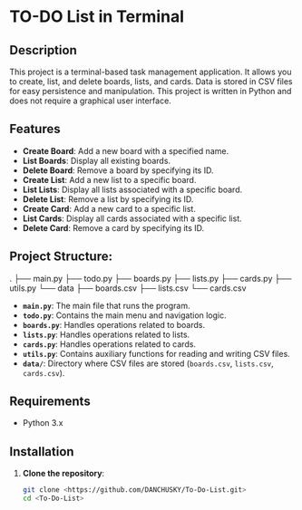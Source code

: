 # TO-DO List in Terminal

## Description

This project is a terminal-based task management application. It allows you to create, list, and delete boards, lists, and cards. Data is stored in CSV files for easy persistence and manipulation. This project is written in Python and does not require a graphical user interface.

## Features

- **Create Board**: Add a new board with a specified name.
- **List Boards**: Display all existing boards.
- **Delete Board**: Remove a board by specifying its ID.
- **Create List**: Add a new list to a specific board.
- **List Lists**: Display all lists associated with a specific board.
- **Delete List**: Remove a list by specifying its ID.
- **Create Card**: Add a new card to a specific list.
- **List Cards**: Display all cards associated with a specific list.
- **Delete Card**: Remove a card by specifying its ID.

## Project Structure:

.
├── main.py
├── todo.py
├── boards.py
├── lists.py
├── cards.py
├── utils.py
└── data
├── boards.csv
├── lists.csv
└── cards.csv


- **`main.py`**: The main file that runs the program.
- **`todo.py`**: Contains the main menu and navigation logic.
- **`boards.py`**: Handles operations related to boards.
- **`lists.py`**: Handles operations related to lists.
- **`cards.py`**: Handles operations related to cards.
- **`utils.py`**: Contains auxiliary functions for reading and writing CSV files.
- **`data/`**: Directory where CSV files are stored (`boards.csv`, `lists.csv`, `cards.csv`).

## Requirements

- Python 3.x

## Installation

1. **Clone the repository**:

   ```sh
   git clone <https://github.com/DANCHUSKY/To-Do-List.git>
   cd <To-Do-List>


